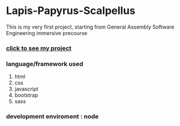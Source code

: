 # Lapis-Papyrus-Scalpellus
This is my very first project, starting from General Assembly Software Engineering immersive precourse
### [click to see my project](https://www.example.com)

### language/framework used
1. html
2. css
3. javascript
4. bootstrap
5. sass

### development enviroment : node 
